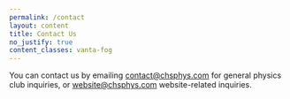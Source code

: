 ```yaml
---
permalink: /contact
layout: content
title: Contact Us
no_justify: true
content_classes: vanta-fog
---
```


You can contact us by emailing [contact@chsphys.com](mailto:contact@chsphys.com) for general physics club inquiries, or [website@chsphys.com](mailto:website@chsphys.com) website-related inquiries.
